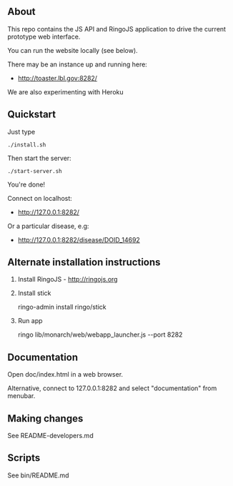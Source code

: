 ## About

This repo contains the JS API and RingoJS application to drive the
current prototype web interface.

You can run the website locally (see below).

There may be an instance up and running here:

 * http://toaster.lbl.gov:8282/

We are also experimenting with Heroku

## Quickstart

Just type

    ./install.sh

Then start the server:

    ./start-server.sh

You're done!

Connect on localhost:

 * http://127.0.0.1:8282/

Or a particular disease, e.g:

 * http://127.0.0.1:8282/disease/DOID_14692

## Alternate installation instructions

1. Install RingoJS - http://ringojs.org

2. Install stick

    ringo-admin install ringo/stick

3. Run app

    ringo lib/monarch/web/webapp_launcher.js --port 8282

## Documentation

Open doc/index.html in a web browser.

Alternative, connect to 127.0.0.1:8282 and select "documentation" from menubar.

## Making changes

See README-developers.md

## Scripts

See bin/README.md

